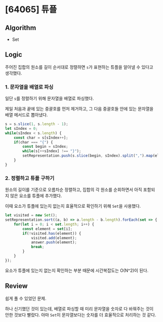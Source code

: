 # [64065] 튜플
## Algorithm
- Set
## Logic
주어진 집합의 원소를 길이 순서대로 정렬하면 `s`가 표현하는 튜플을 알아낼 수 있다고 생각했다.

### 1. 문자열을 배열로 파싱
일단 `s`를 정렬하기 위해 문자열을 배열로 파싱했다.

제일 처음과 끝에 있는 중괄호를 먼저 제거하고, 그 다음 중괄호들 안에 있는 문자열을 배열 메서드로 뽑아냈다.
```js
s = s.slice(1, s.length - 1);
let sIndex = 0;
while(sIndex < s.length) {
    const char = s[sIndex++];
    if(char === "{") {
        const begin = sIndex;
        while(s[++sIndex] !== "}");
        setRepresentation.push(s.slice(begin, sIndex).split(",").map(elem => +elem));
    }
}
```

### 2. 정렬하고 튜플 구하기
원소의 길이를 기준으로 오름차순 정렬하고, 집합의 각 원소를 순회하면서 아직 포함되지 않은 요소를 튜플에 추가했다.

이때 요소가 튜플에 있는지 없는지 효율적으로 확인하기 위해 `Set`을 사용했다.
```js
let visited = new Set();
setRepresentation.sort((a, b) => a.length - b.length).forEach(set => {
    for(let i = 0; i < set.length; i++) {
        const element = set[i];
        if(!visited.has(element)) {
            visited.add(element);
            answer.push(element);
            break;
        }
    }
});
```
요소가 튜플에 있는지 없는지 확인하는 부분 때문에 시간복잡도는 O(N^2)이 된다.
## Review
쉽게 풀 수 있었던 문제.

하나 신기했던 것이 있는데, 배열로 파싱할 때 미리 문자열을 숫자로 다 바꿔주는 것이 안한 것보다 빨랐다.
아마 `Set`이 문자열보다는 숫자를 더 효율적으로 처리하는 것 같다.